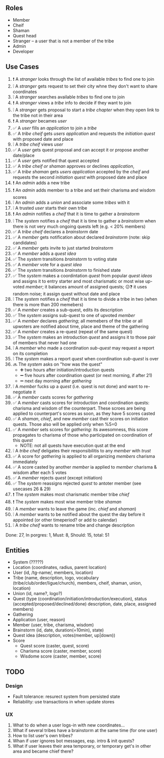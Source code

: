 ## Roles

-   Member
-   Cheif
-   Shaman
-   Quest head
-   Stranger – a user that is not a member of the tribe
-   Admin
-   Developer

## Use Cases

1.  ❗ A _stranger_ looks through the list of available _tribes_ to find one to join
2.  ❕ A _stranger_ gets request to set their city whne they don't want to share coordinates
3.  ❕ A _stranger_ searches available _tribes_ to find one to join
4.  ❗ A _stranger_ views a _tribe_ info to decide if they want to join
5.  ❕ A _stranger_ gets proposal to start a _tribe chapter_ when they open link to the tribe not in
    their area
6.  ❗ A _stranger_ becames _user_
7.  ✅ A _user_ fills an _application_ to join a _tribe_
8.  ✅ A _tribe cheif_ gets _users_ _application_ and requests the _initiation quest_ with
    proposed date and place
9.  ❕ A _tribe cheif_ views _user_
10. ✅ A _user_ gets quest proposal and can accept it or propose another date/place
11. ✅ A _user_ gets notified that quest accepted
12. ✅ A _tribe cheif or shaman_ approves or declines _application_,
13. ✅ A _tribe shaman_ gets _users_ _application_ accepted by the _cheif_ and requests the
    second _initiation quest_ with proposed date and place
14. ❗ An _admin_ adds a new tribe
15. ❗ An _admin_ adds member to a tribe and set their charisma and wisdom scores
16. ❕ An _admin_ adds a _union_ and associate some _tribes_ with it
17. ❕ A trusted _user_ starts their own tribe
18. ❗ An _admin_ notifies a _cheif_ that it is time to gather a _brainstorm_
19. ❕ The _system_ notifies a _cheif_ that it is time to gather a _brainstorm_ when there is not very
    much ongoing quests left (e.g. < 20% members)
20. ✅ A _tribe cheif_ declares a _brainstorm_ date
21. ✅ A _member_ gets notification about declared _brainstorm_ (note: skip candidates)
22. ✅ A _member_ gets invite to just started _brainstorm_
23. ✅ A _member_ adds a _quest idea_
24. ✅ The _system_ transitions _brainstorm_ to voting state
25. ✅ A _member_ vote for a _quest idea_
26. ✅ The _system_ transitions _brainstorm_ to finished state
27. ✅ The _system_ makes a coordintation _quest_ from popular _quest ideas_ and assigns it to entry
    starter and most charismatic or most wise up-voted _member_; it balances amount of assigned
    quests; 😕❓ it uses random noise; it assign quest without date and place
28. ❕ The _system_ notifies a _cheif_ that it is time to divide a tribe in two (when there is more
    than 200 memebers)
29. ✅ A _member_ creates a sub-quest, edits its description
30. ✅ The _system_ assigns sub-quest to one of upvoted _member_
31. ✅ A _member_ declares _gathering_; all memebers of the tribe or all upwoters are notified about
    time, place and theme of the gathering
32. ✅ A _member_ creates a re-quest (repeat of the same quest)
33. ✅ The _system_ makes an introduction _quest_ and assigns it to those pair of members that never
    had one
34. ❕ A _member_ who made a coordination _sub-quest_ may request a report on its completion
35. ❕ The _system_ makes a report _quest_ when coordination _sub-quest_ is over
36. 🔜 The _system_ asks on "how was the quest"
    -   ➕ two hours after initiation/introduction quests
    -   ➖ five hours after coordination quest (or next morning, if after 21)
    -   ➖ next day morning after _gathering_
37. ❕ A _member_ fucks up a _quest_ (i.e. quest is not done) and want to re-negotiate it
38. ✅ A _member_ casts scores for _gathering_
39. ✅ A _member_ casts scores for introduction and coordination quests: charisma and wisdom of the
    counterpart. These scroes are being applied to counterpart's scores as soon, as they have 5
    scores casted
40. ✅ A _shaman_, _chief_, and new _member_ cast their scores on initiation quests. Those also will be
    applied only when %5=0
41. ✅ A _member_ sets scores for _gathering_: its awesomness, this score propagates to
    charisma of those who participated on coordination of this _quest_
    -   NOTE: not all quests have execution qust at the end
42. ❕ A _tribe cheif_ deligates their responsibilitis to any _member_ with _trust_
43. ✅ A score for _gathering_ is applied to all organizing _members_ charisma immediately
44. ✅ A score casted by another _member_ ia applied to _member_ charisma & wisdom after each 5 votes
45. ✅ A _member_ rejects _quest_ (except initiation)
46. ✅ The _system_ reassigns rejected _quest_ to antoter member (see usecases 26 & 29)
47. ❗ The _system_ makes most charismatic member tribe _chief_
48. ❗ The _system_ makes most wise member tribe _shaman_
49. ❕ A _member_ wants to leave the game (inc. _chief_ and _shaman_)
50. ❕ A _member_ wants to be notified about the quest the day before it appointed (or other
    timeperiod? or add to calendar)
51. ❕ A _tribe cheif_ wants to rename tribe and change description

Done: 27, In porgres: 1, Must: 8, Should: 15, total: 51

## Entities

-   System (?????)
-   Location (coordinates, radius, parent location)
-   User (id, /tg-name/, members, location)
-   Tribe (name, description, logo, vocabulary (tribe/club/order/ligue/church), members, cheif,
    shaman, union, location)
-   Union (id, name?, logo?)
-   Quest (type (coordination/initiation/introduction/execution), status
    (accepted/proposed/declined/done) description, date, place, assigned members)
-   Gathering
-   Application (user, reason)
-   Member (user, tribe, charisma, wisdom)
-   Brainstorm (id, date, duration(=10min), state)
-   Quest idea (description, votes(member, up|down))
-   Score
    -   Quest score (caster, quest, score)
    -   Charisma score (caster, member, score)
    -   Wisdome score (caster, member, score)

## TODO

### Design

-   Fault tolerance: resurect system from persisted state
-   Reliability: use transactions in when update stores

### UX

1.  What to do when a user logs-in with new coordinates...
2.  What if several tribes have a brainstorm at the same time (for one user)
3.  How to list user's own tribes?
4.  Whan if user ignores bot messages, esp. intro & init quests?
5.  What if user leaves their area temporary, or temporary get's in other area and became chief
    there?

